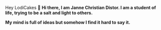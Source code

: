  Hey LodiCakes 👋
<b> Hi there, I am Janne Christian Distor. I am a student of life, trying to be a salt and light to others. </b>

<b> My mind is full of ideas but somehow I find it hard to say it. </b>

<!--
**jannedistor/jannedistor** is a ✨ _special_ ✨ repository because its `README.md` (this file) appears on your GitHub profile.

Here are some ideas to get you started:

- 🔭 I’m currently working on building my own pc to be used on academic purposes and as well as gaming hehe :) 
- 🌱 I’m currently learning CyberSecurity, Computer Networking, Graphic Design, Editing, and Drums .
- 👯 I’m looking to collaborate happily with my groupmates on different subjects. I can't wait to put into reality what we have planned. 
- 🤔 I’m looking for help in buying a pc with a budget of 25-30k. 
- 💬 Ask me about what is the purpose why we are here. 
- 📫 How to reach me: Email: janne.distor7982@gmail.com .

- ⚡ Fun fact: I learned to play Drums on my phone. 
-->
